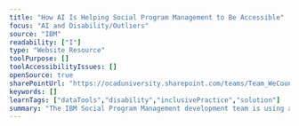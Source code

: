 ```yaml
---
title: "How AI Is Helping Social Program Management to Be Accessible"
focus: "AI and Disability/Outliers"
source: "IBM"
readability: ["I"]
type: "Website Resource"
toolPurpose: []
toolAccessibilityIssues: []
openSource: true
sharePointUrl: "https://ocaduniversity.sharepoint.com/teams/Team_WeCount/Shared%20Documents/Resources%20and%20Tools/Literature%20(curated)/How%20AI%20is%20helping%20Social%20Program%20IBM%20Watson%20Health%20Community.pdf"
keywords: []
learnTags: ["dataTools","disability","inclusivePractice","solution"]
summary: "The IBM Social Program Management development team is using artificial intelligence to improve the experience of its products for users with disabilities by adopting AI to Social Program Management and using a browser plug-in tool to identify potential violations and get suggested solutions to fix them. "
---
```


